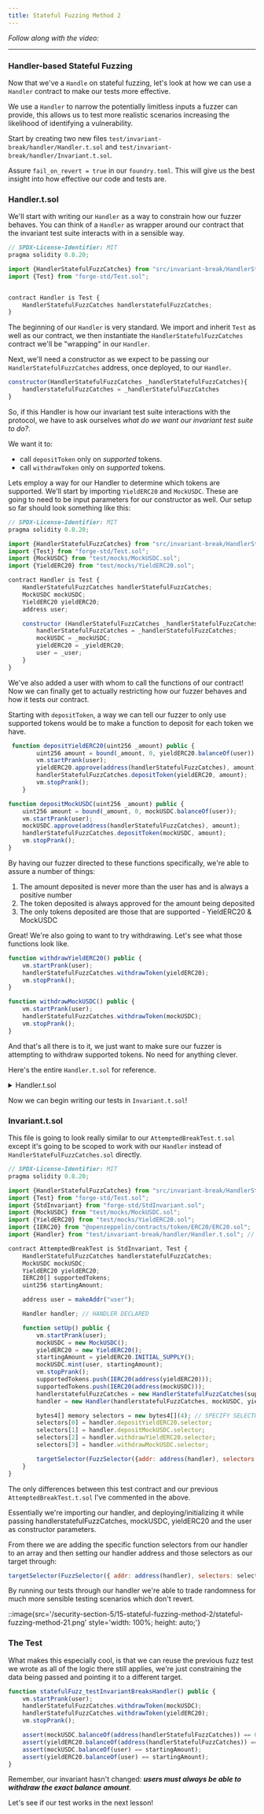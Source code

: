 ```yaml
---
title: Stateful Fuzzing Method 2
---
```


_Follow along with the video:_

---

### Handler-based Stateful Fuzzing

Now that we've a `Handle` on stateful fuzzing, let's look at how we can use a `Handler` contract to make our tests more effective.

We use a `Handler` to narrow the potentially limitless inputs a fuzzer can provide, this allows us to test more realistic scenarios increasing the likelihood of identifying a vulnerability.

Start by creating two new files `test/invariant-break/handler/Handler.t.sol` and `test/invariant-break/handler/Invariant.t.sol`.

Assure `fail_on_revert = true` in our `foundry.toml`. This will give us the best insight into how effective our code and tests are.

### Handler.t.sol

We'll start with writing our `Handler` as a way to constrain how our fuzzer behaves. You can think of a `Handler` as wrapper around our contract that the invariant test suite interacts with in a sensible way.

```js
// SPDX-License-Identifier: MIT
pragma solidity 0.8.20;

import {HandlerStatefulFuzzCatches} from "src/invariant-break/HandlerStatefulFuzzCatches.sol";
import {Test} from "forge-std/Test.sol";


contract Handler is Test {
    HandlerStatefulFuzzCatches handlerstatefulFuzzCatches;
}
```

The beginning of our `Handler` is very standard. We import and inherit `Test` as well as our contract, we then instantiate the `HandlerStatefulFuzzCatches` contract we'll be "wrapping" in our `Handler`.

Next, we'll need a constructor as we expect to be passing our `HandlerStatefulFuzzCatches` address, once deployed, to our `Handler`.

```js
constructor(HandlerStatefulFuzzCatches _handlerStatefulFuzzCatches){
    handlerstatefulFuzzCatches = _handlerStatefulFuzzCatches
}
```

So, if this Handler is how our invariant test suite interactions with the protocol, we have to ask ourselves _what do we want our invariant test suite to do?_.

We want it to:

- call `depositToken` only on _supported_ tokens.
- call `withdrawToken` only on _supported_ tokens.

Lets employ a way for our Handler to determine which tokens are supported. We'll start by importing `YieldERC20` and `MockUSDC`. These are going to need to be input parameters for our constructor as well. Our setup so far should look something like this:

```js
// SPDX-License-Identifier: MIT
pragma solidity 0.8.20;

import {HandlerStatefulFuzzCatches} from "src/invariant-break/HandlerStatefulFuzzCatches.sol";
import {Test} from "forge-std/Test.sol";
import {MockUSDC} from "test/mocks/MockUSDC.sol";
import {YieldERC20} from "test/mocks/YieldERC20.sol";

contract Handler is Test {
    HandlerStatefulFuzzCatches handlerStatefulFuzzCatches;
    MockUSDC mockUSDC;
    YieldERC20 yieldERC20;
    address user;

    constructor (HandlerStatefulFuzzCatches _handlerStatefulFuzzCatches, MockUSDC _mockUSDC, YieldERC20 _yieldERC20, address _user) {
        handlerStatefulFuzzCatches = _handlerStatefulFuzzCatches;
        mockUSDC = _mockUSDC;
        yieldERC20 = _yieldERC20;
        user = _user;
    }
}
```

We've also added a user with whom to call the functions of our contract! Now we can finally get to actually restricting how our fuzzer behaves and how it tests our contract.

Starting with `depositToken`, a way we can tell our fuzzer to only use supported tokens would be to make a function to deposit for each token we have.

```js
 function depositYieldERC20(uint256 _amount) public {
        uint256 amount = bound(_amount, 0, yieldERC20.balanceOf(user));
        vm.startPrank(user);
        yieldERC20.approve(address(handlerStatefulFuzzCatches), amount);
        handlerStatefulFuzzCatches.depositToken(yieldERC20, amount);
        vm.stopPrank();
    }

function depositMockUSDC(uint256 _amount) public {
    uint256 amount = bound(_amount, 0, mockUSDC.balanceOf(user));
    vm.startPrank(user);
    mockUSDC.approve(address(handlerStatefulFuzzCatches), amount);
    handlerStatefulFuzzCatches.depositToken(mockUSDC, amount);
    vm.stopPrank();
}
```

By having our fuzzer directed to these functions specifically, we're able to assure a number of things:

1. The amount deposited is never more than the user has and is always a positive number
2. The token deposited is always approved for the amount being deposited
3. The only tokens deposited are those that are supported - YieldERC20 & MockUSDC

Great! We're also going to want to try withdrawing. Let's see what those functions look like.

```js
function withdrawYieldERC20() public {
    vm.startPrank(user);
    handlerStatefulFuzzCatches.withdrawToken(yieldERC20);
    vm.stopPrank();
}

function withdrawMockUSDC() public {
    vm.startPrank(user);
    handlerStatefulFuzzCatches.withdrawToken(mockUSDC);
    vm.stopPrank();
}
```

And that's all there is to it, we just want to make sure our fuzzer is attempting to withdraw supported tokens. No need for anything clever.

Here's the entire `Handler.t.sol` for reference.

<details>
<summary>Handler.t.sol</summary>

```js
// SPDX-License-Identifier: MIT
pragma solidity 0.8.20;

import {HandlerStatefulFuzzCatches} from "src/invariant-break/HandlerStatefulFuzzCatches.sol";
import {Test} from "forge-std/Test.sol";
import {MockUSDC} from "test/mocks/MockUSDC.sol";
import {YieldERC20} from "test/mocks/YieldERC20.sol";

contract Handler is Test {
    HandlerStatefulFuzzCatches handlerStatefulFuzzCatches;
    MockUSDC mockUSDC;
    YieldERC20 yieldERC20;
    address user;

    constructor(
        HandlerStatefulFuzzCatches _handlerStatefulFuzzCatches,
        MockUSDC _mockUSDC,
        YieldERC20 _yieldERC20,
        address _user
    ) {
        handlerStatefulFuzzCatches = _handlerStatefulFuzzCatches;
        mockUSDC = _mockUSDC;
        yieldERC20 = _yieldERC20;
        user = _user;
    }

    function depositYieldERC20(uint256 _amount) public {
        uint256 amount = bound(_amount, 0, yieldERC20.balanceOf(user));
        vm.startPrank(user);
        yieldERC20.approve(address(handlerStatefulFuzzCatches), amount);
        handlerStatefulFuzzCatches.depositToken(yieldERC20, amount);
        vm.stopPrank();
    }

    function depositMockUSDC(uint256 _amount) public {
        uint256 amount = bound(_amount, 0, mockUSDC.balanceOf(user));
        vm.startPrank(user);
        mockUSDC.approve(address(handlerStatefulFuzzCatches), amount);
        handlerStatefulFuzzCatches.depositToken(mockUSDC, amount);
        vm.stopPrank();
    }

    function withdrawYieldERC20() public {
        vm.startPrank(user);
        handlerStatefulFuzzCatches.withdrawToken(yieldERC20);
        vm.stopPrank();
    }

    function withdrawMockUSDC() public {
        vm.startPrank(user);
        handlerStatefulFuzzCatches.withdrawToken(mockUSDC);
        vm.stopPrank();
    }
}

```

</details>

Now we can begin writing our tests in `Invariant.t.sol`!

### Invariant.t.sol

This file is going to look really similar to our `AttemptedBreakTest.t.sol` except it's going to be scoped to work with our `Handler` instead of `HandlerStateFulFuzzCatches.sol` directly.

```js
// SPDX-License-Identifier: MIT
pragma solidity 0.8.20;

import {HandlerStatefulFuzzCatches} from "src/invariant-break/HandlerStatefulFuzzCatches.sol";
import {Test} from "forge-std/Test.sol";
import {StdInvariant} from "forge-std/StdInvariant.sol";
import {MockUSDC} from "test/mocks/MockUSDC.sol";
import {YieldERC20} from "test/mocks/YieldERC20.sol";
import {IERC20} from "@openzeppelin/contracts/token/ERC20/ERC20.sol";
import {Handler} from "test/invariant-break/handler/Handler.t.sol"; // HANDLER IMPORTED

contract AttemptedBreakTest is StdInvariant, Test {
    HandlerStatefulFuzzCatches handlerstatefulFuzzCatches;
    MockUSDC mockUSDC;
    YieldERC20 yieldERC20;
    IERC20[] supportedTokens;
    uint256 startingAmount;

    address user = makeAddr("user");

    Handler handler; // HANDLER DECLARED

    function setUp() public {
        vm.startPrank(user);
        mockUSDC = new MockUSDC();
        yieldERC20 = new YieldERC20();
        startingAmount = yieldERC20.INITIAL_SUPPLY();
        mockUSDC.mint(user, startingAmount);
        vm.stopPrank();
        supportedTokens.push(IERC20(address(yieldERC20)));
        supportedTokens.push(IERC20(address(mockUSDC)));
        handlerstatefulFuzzCatches = new HandlerStatefulFuzzCatches(supportedTokens);
        handler = new Handler(handlerstatefulFuzzCatches, mockUSDC, yieldERC20, user); // HANDLER INITIALIZED

        bytes4[] memory selectors = new bytes4[](4); // SPECIFY SELECTORS TO FUZZ
        selectors[0] = handler.depositYieldERC20.selector;
        selectors[1] = handler.depositMockUSDC.selector;
        selectors[2] = handler.withdrawYieldERC20.selector;
        selectors[3] = handler.withdrawMockUSDC.selector;

        targetSelector(FuzzSelector({addr: address(handler), selectors: selectors})); // SET TARGET SELECTORS
    }
}

```

The only differences between this test contract and our previous `AttemptedBreakTest.t.sol` I've commented in the above.

Essentially we're importing our handler, and deploying/initializing it while passing handlerstatefulFuzzCatches, mockUSDC, yieldERC20 and the user as constructor parameters.

From there we are adding the specific function selectors from our handler to an array and then setting our handler address and those selectors as our target through:

```js
targetSelector(FuzzSelector({ addr: address(handler), selectors: selectors }));
```

By running our tests through our handler we're able to trade randomness for much more sensible testing scenarios which don't revert.

::image{src='/security-section-5/15-stateful-fuzzing-method-2/stateful-fuzzing-method-21.png' style='width: 100%; height: auto;'}

### The Test

What makes this especially cool, is that we can reuse the previous fuzz test we wrote as all of the logic there still applies, we're just constraining the data being passed and pointing it to a different target.

```js
function statefulFuzz_testInvariantBreaksHandler() public {
    vm.startPrank(user);
    handlerStatefulFuzzCatches.withdrawToken(mockUSDC);
    handlerStatefulFuzzCatches.withdrawToken(yieldERC20);
    vm.stopPrank();

    assert(mockUSDC.balanceOf(address(handlerStatefulFuzzCatches)) == 0);
    assert(yieldERC20.balanceOf(address(handlerStatefulFuzzCatches)) == 0);
    assert(mockUSDC.balanceOf(user) == startingAmount);
    assert(yieldERC20.balanceOf(user) == startingAmount);
}
```

Remember, our invariant hasn't changed: **_users must always be able to withdraw the exact balance amount_**.

Let's see if our test works in the next lesson!
